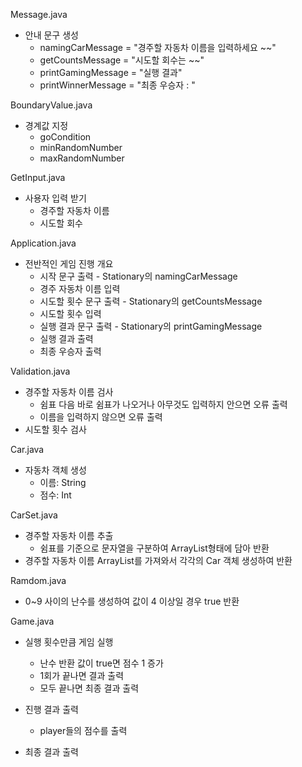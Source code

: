 Message.java
- 안내 문구 생성
  - namingCarMessage = "경주할 자동차 이름을 입력하세요 ~~"
  - getCountsMessage = "시도할 회수는 ~~"
  - printGamingMessage = "실행 결과"
  - printWinnerMessage = "최종 우승자 : "

BoundaryValue.java
- 경계값 지정
  - goCondition
  - minRandomNumber
  - maxRandomNumber

GetInput.java
- 사용자 입력 받기
  - 경주할 자동차 이름
  - 시도할 회수

Application.java
- 전반적인 게임 진행 개요
    - 시작 문구 출력 - Stationary의 namingCarMessage
    - 경주 자동차 이름 입력
    - 시도할 횟수 문구 출력 - Stationary의 getCountsMessage
    - 시도할 횟수 입력
    - 실행 결과 문구 출력 - Stationary의 printGamingMessage
    - 실행 결과 출력
    - 최종 우승자 출력

Validation.java
- 경주할 자동차 이름 검사
    - 쉼표 다음 바로 쉼표가 나오거나 아무것도 입력하지 안으면 오류 출력
    - 이름을 입력하지 않으면 오류 출력
- 시도할 횟수 검사

Car.java
- 자동차 객체 생성
    - 이름: String
    - 점수: Int


CarSet.java
- 경주할 자동차 이름 추출
    - 쉼표를 기준으로 문자열을 구분하여 ArrayList형태에 담아 반환
- 경주할 자동차 이름 ArrayList를 가져와서 각각의 Car 객체 생성하여 반환

Ramdom.java
- 0~9 사이의 난수를 생성하여 값이 4 이상일 경우 true 반환

Game.java
- 실행 횟수만큼 게임 실행
    - 난수 반환 값이 true면 점수 1 증가
    - 1회가 끝나면 결과 출력
    - 모두 끝나면 최종 결과 출력

- 진행 결과 출력
    - player들의 점수를 출력

- 최종 결과 출력